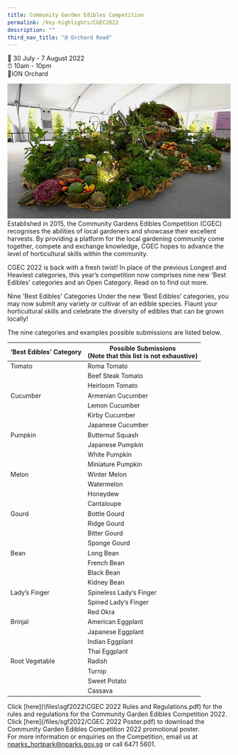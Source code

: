 ```yaml
---
title: Community Garden Edibles Competition
permalink: /key-highlights/CGEC2022
description: ""
third_nav_title: "@ Orchard Road"
---
```


📆 30 July - 7 August 2022 <br>
⏰ 10am - 10pm<br>
📍ION Orchard<br>

![Community Garden Edibles Competition 2022](/images/CGEC.jpg)
Established in 2015, the Community Gardens Edibles Competition (CGEC) recognises the abilities of local gardeners and showcase their excellent harvests. By providing a platform for the local gardening community come together, compete and exchange knowledge, CGEC hopes to advance the level of horticultural skills within the community.

CGEC 2022 is back with a fresh twist! In place of the previous Longest and Heaviest categories, this year’s competition now comprises nine new ‘Best Edibles’ categories and an Open Category. Read on to find out more.

Nine 'Best Edibles' Categories
Under the new ‘Best Edibles’ categories, you may now submit any variety or cultivar of an edible species. Flaunt your horticultural skills and celebrate the diversity of edibles that can be grown locally!

The nine categories and examples possible submissions are listed below.


| <b>‘Best Edibles’ Category</b>	 | <b>Possible Submissions <br>(Note that this list is not exhaustive)</b> | 
| -------- | -------- | 
|	Tomato	|	Roma Tomato	|
|		|	Beef Steak Tomato	|
|		|	Heirloom Tomato	|
|	Cucumber	|	Armenian Cucumber	|
|		|	Lemon Cucumber	|
|		|	Kirby Cucumber	|
|		|	Japanese Cucumber	|
|	Pumpkin	|	Butternut Squash	|
|		|	Japanese Pumpkin	|
|		|	White Pumpkin	|
|		|	Miniature Pumpkin	|
|	Melon	|	Winter Melon	|
|		|	Watermelon	|
|		|	Honeydew	|
|		|	Cantaloupe	|
|	Gourd	|	Bottle Gourd	|
|		|	Ridge Gourd	|
|		|	Bitter Gourd	|
|		|	Sponge Gourd	|
|	Bean	|	Long Bean	|
|		|	French Bean	|
|		|	Black Bean	|
|		|	Kidney Bean	|
|	Lady’s Finger	|	Spineless Lady’s Finger	|
|		|	Spined Lady’s Finger	|
|		|	Red Okra	|
|	Brinjal	|	American Eggplant	|
|		|	Japanese Eggplant	|
|		|	Indian Eggplant	|
|		|	Thai Eggplant	|
|	Root Vegetable	|	Radish	|
|		|	Turnip	|
|		|	Sweet Potato	|
|		|	Cassava	|
				


Click [here](\files\sgf2022\CGEC 2022 Rules and Regulations.pdf) for the rules and regulations for the Community Garden Edibles Competition 2022. <br>
Click [here](/files/sgf2022/CGEC 2022 Poster.pdf) to download the Community Garden Edibles Competition 2022 promotional poster.<br>
For more information or enquiries on the Competition, email us at nparks_hortpark@nparks.gov.sg or call 6471 5601.